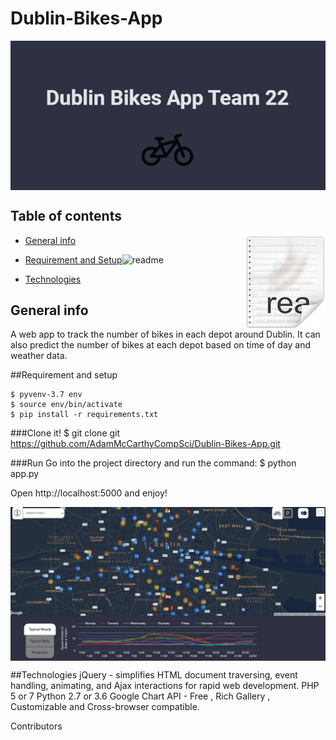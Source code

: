 # Dublin-Bikes-App

<img src="/images/splash.png" align="center" />

## Table of contents
<img src="/images/readme.png" align="right" />

* [General info](#general-info)
* [Requirement and Setup](#setup)![readme](https://user-images.githubusercontent.com/72599048/114848980-33f29f00-9dd7-11eb-84c7-6066f52db01b.png)

* [Technologies](#technologies)


## General info
A web app to track the number of bikes in each depot around Dublin. It can also predict the number of bikes at each depot based on time of day and weather data.

##Requirement and setup

```
$ pyvenv-3.7 env
$ source env/bin/activate
$ pip install -r requirements.txt
```

###Clone it!
$ git clone git https://github.com/AdamMcCarthyCompSci/Dublin-Bikes-App.git

###Run
Go into the project directory and run the command:
$ python app.py

Open http://localhost:5000 and enjoy!

<img src="/images/finalscreen.png" align="center" />

##Technologies
jQuery - simplifies HTML document traversing, event handling, animating, and Ajax interactions for rapid web development.
PHP 5 or 7
Python 2.7 or 3.6
Google Chart API - Free , Rich Gallery , Customizable and Cross-browser compatible.


Contributors

